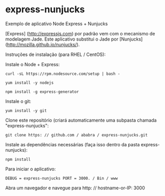 express-nunjucks
================

Exemplo de aplicativo Node Express + Nunjucks

[Express] (http://expressjs.com) por padrão vem com o mecanismo de modelagem Jade. Este aplicativo substitui o Jade por [Nunjucks] (http://mozilla.github.io/nunjucks/).

Instruções de instalação (para RHEL / CentOS):

Instale o Node + Express:

`curl -sL https://rpm.nodesource.com/setup | bash -`

`yum install -y nodejs`

`npm install -g express-generator`

Instale o git:

`yum install -y git`

Clone este repositório (criará automaticamente uma subpasta chamada "express-nunjucks":

`git clone https: // github.com / ababra / express-nunjucks.git`

Instale as dependências necessárias (faça isso dentro da pasta express-nunjucks):

`npm install`

Para iniciar o aplicativo:

`DEBUG = express-nunjucks PORT = 3000. / Bin / www`

Abra um navegador e navegue para http: // hostname-or-IP: 3000